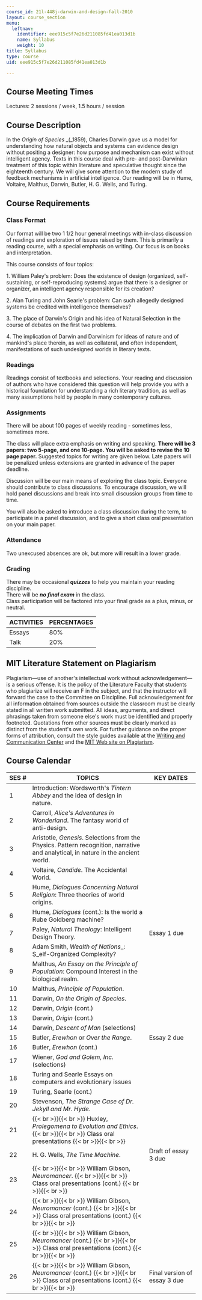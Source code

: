 ```yaml
---
course_id: 21l-448j-darwin-and-design-fall-2010
layout: course_section
menu:
  leftnav:
    identifier: eee915c5f7e26d211085fd41ea013d1b
    name: Syllabus
    weight: 10
title: Syllabus
type: course
uid: eee915c5f7e26d211085fd41ea013d1b

---
```


Course Meeting Times
--------------------

Lectures: 2 sessions / week, 1.5 hours / session

Course Description
------------------

In the _Origin of Species_ _(_1859), Charles Darwin gave us a model for understanding how natural objects and systems can evidence design without positing a designer: how purpose and mechanism can exist without intelligent agency. Texts in this course deal with pre- and post-Darwinian treatment of this topic within literature and speculative thought since the eighteenth century. We will give some attention to the modern study of feedback mechanisms in artificial intelligence. Our reading will be in Hume, Voltaire, Malthus, Darwin, Butler, H. G. Wells, and Turing.

Course Requirements
-------------------

### Class Format

Our format will be two 1 1/2 hour general meetings with in-class discussion of readings and exploration of issues raised by them. This is primarily a reading course, with a special emphasis on writing. Our focus is on books and interpretation.

This course consists of four topics:

1\. William Paley's problem: Does the existence of design (organized, self-sustaining, or self-reproducing systems) argue that there is a designer or organizer, an intelligent agency responsible for its creation?

2\. Alan Turing and John Searle's problem: Can such allegedly designed systems be credited with intelligence themselves?

3\. The place of Darwin's Origin and his idea of Natural Selection in the course of debates on the first two problems.

4\. The implication of Darwin and Darwinism for ideas of nature and of mankind's place therein, as well as collateral, and often independent, manifestations of such undesigned worlds in literary texts.

### Readings

Readings consist of textbooks and selections. Your reading and discussion of authors who have considered this question will help provide you with a historical foundation for understanding a rich literary tradition, as well as many assumptions held by people in many contemporary cultures.

### Assignments

There will be about 100 pages of weekly reading - sometimes less, sometimes more.

The class will place extra emphasis on writing and speaking. **There will be 3 papers: two 5-page, and one 10-page. You will be asked to revise the 10 page paper.** Suggested topics for writing are given below. Late papers will be penalized unless extensions are granted in advance of the paper deadline.

Discussion will be our main means of exploring the class topic. Everyone should contribute to class discussions. To encourage discussion, we will hold panel discussions and break into small discussion groups from time to time.

You will also be asked to introduce a class discussion during the term, to participate in a panel discussion, and to give a short class oral presentation on your main paper.

### Attendance

Two unexcused absences are ok, but more will result in a lower grade.

### Grading

There may be occasional **_quizzes_** to help you maintain your reading discipline.  
There will be **_no final exam_** in the class.  
Class participation will be factored into your final grade as a plus, minus, or neutral.

| ACTIVITIES | PERCENTAGES |
| --- | --- |
| Essays | 80% |
| Talk | 20% 

MIT Literature Statement on Plagiarism
--------------------------------------

Plagiarism—use of another's intellectual work without acknowledgement—is a serious offense. It is the policy of the Literature Faculty that students who plagiarize will receive an F in the subject, and that the instructor will forward the case to the Committee on Discipline. Full acknowledgement for all information obtained from sources outside the classroom must be clearly stated in all written work submitted. All ideas, arguments, and direct phrasings taken from someone else's work must be identified and properly footnoted. Quotations from other sources must be clearly marked as distinct from the student's own work. For further guidance on the proper forms of attribution, consult the style guides available at the [Writing and Communication Center](http://cmsw.mit.edu/writing-and-communication-center/) and the [MIT Web site on Plagiarism](http://cmsw.mit.edu/writing-and-communication-center/avoiding-plagiarism/).

Course Calendar
---------------

| SES # | TOPICS | KEY DATES |
| --- | --- | --- |
| 1 | Introduction: Wordsworth's _Tintern Abbey_ and the idea of design in nature. | &nbsp; |
| 2 | Carroll, _Alice's Adventures in Wonderland_. The fantasy world of anti-design. | &nbsp; |
| 3 | Aristotle, _Genesis_. Selections from the Physics. Pattern recognition, narrative and analytical, in nature in the ancient world. | &nbsp; |
| 4 | Voltaire, _Candide_. The Accidental World. | &nbsp; |
| 5 | Hume, _Dialogues Concerning Natural Religion_: Three theories of world origins. | &nbsp; |
| 6 | Hume, _Dialogues_ (cont.): Is the world a Rube Goldberg machine? | &nbsp; |
| 7 | Paley, _Natural Theology_: Intelligent Design Theory. | Essay 1 due |
| 8 | Adam Smith, _Wealth of Nations__: S_elf-Organized Complexity? | &nbsp; |
| 9 | Malthus, _An Essay on the Principle of Population_: Compound Interest in the biological realm. | &nbsp; |
| 10 | Malthus, _Principle of Population_. | &nbsp; |
| 11 | Darwin, _On the Origin of Species_. | &nbsp; |
| 12 | Darwin, _Origin_ (cont.) | &nbsp; |
| 13 | Darwin, _Origin_ (cont.) | &nbsp; |
| 14 | Darwin, _Descent of Man_ (selections) | &nbsp; |
| 15 | Butler, _Erewhon_ or _Over the Range_. | Essay 2 due |
| 16 | Butler, _Erewhon_ (cont.) | &nbsp; |
| 17 | Wiener, _God and Golem, Inc._ (selections) | &nbsp; |
| 18 | Turing and Searle Essays on computers and evolutionary issues | &nbsp; |
| 19 | Turing, Searle (cont.) | &nbsp; |
| 20 | Stevenson, _The Strange Case of Dr. Jekyll and Mr. Hyde_. | &nbsp; |
| 21 |  {{< br >}}{{< br >}} Huxley, _Prolegomena to Evolution and Ethics_. {{< br >}}{{< br >}} Class oral presentations {{< br >}}{{< br >}}  | &nbsp; |
| 22 | H. G. Wells, _The Time Machine_. | Draft of essay 3 due |
| 23 |  {{< br >}}{{< br >}} William Gibson, _Neuromancer_. {{< br >}}{{< br >}} Class oral presentations (cont.) {{< br >}}{{< br >}}  | &nbsp; |
| 24 |  {{< br >}}{{< br >}} William Gibson, _Neuromancer_ (cont.) {{< br >}}{{< br >}} Class oral presentations (cont.) {{< br >}}{{< br >}}  | &nbsp; |
| 25 |  {{< br >}}{{< br >}} William Gibson, _Neuromancer_ (cont.) {{< br >}}{{< br >}} Class oral presentations (cont.) {{< br >}}{{< br >}}  | &nbsp; |
| 26 |  {{< br >}}{{< br >}} William Gibson, _Neuromancer_ (cont.) {{< br >}}{{< br >}} Class oral presentations (cont.) {{< br >}}{{< br >}}  | Final version of essay 3 due